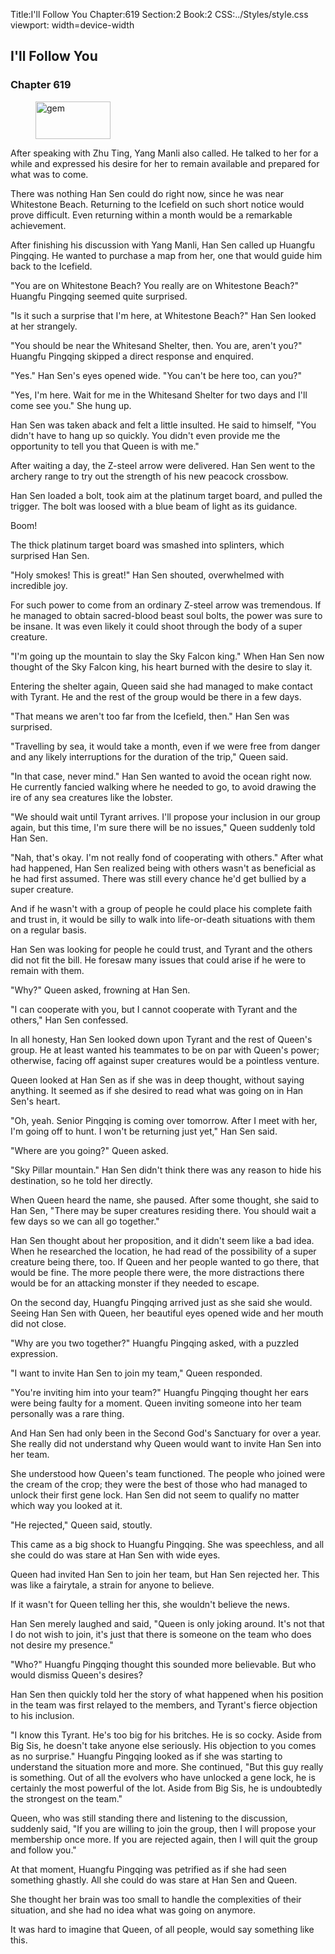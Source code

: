 Title:I'll Follow You 
Chapter:619 
Section:2 
Book:2 
CSS:../Styles/style.css 
viewport: width=device-width
  
## I'll Follow You
### Chapter 619 
<figure>
	<img src="../Images/gem.gif" alt="gem" id="gem" width="120" height="60" />
</figure>
  

  
  After speaking with Zhu Ting, Yang Manli also called. He talked to her for a while and expressed his desire for her to remain available and prepared for what was to come.

There was nothing Han Sen could do right now, since he was near Whitestone Beach. Returning to the Icefield on such short notice would prove difficult. Even returning within a month would be a remarkable achievement.

After finishing his discussion with Yang Manli, Han Sen called up Huangfu Pingqing. He wanted to purchase a map from her, one that would guide him back to the Icefield.

"You are on Whitestone Beach? You really are on Whitestone Beach?" Huangfu Pingqing seemed quite surprised.

"Is it such a surprise that I'm here, at Whitestone Beach?" Han Sen looked at her strangely.

"You should be near the Whitesand Shelter, then. You are, aren't you?" Huangfu Pingqing skipped a direct response and enquired.

"Yes." Han Sen's eyes opened wide. "You can't be here too, can you?"

"Yes, I'm here. Wait for me in the Whitesand Shelter for two days and I'll come see you." She hung up.

Han Sen was taken aback and felt a little insulted. He said to himself, "You didn't have to hang up so quickly. You didn't even provide me the opportunity to tell you that Queen is with me."

After waiting a day, the Z-steel arrow were delivered. Han Sen went to the archery range to try out the strength of his new peacock crossbow.

Han Sen loaded a bolt, took aim at the platinum target board, and pulled the trigger. The bolt was loosed with a blue beam of light as its guidance.

Boom!

The thick platinum target board was smashed into splinters, which surprised Han Sen.

"Holy smokes! This is great!" Han Sen shouted, overwhelmed with incredible joy.

For such power to come from an ordinary Z-steel arrow was tremendous. If he managed to obtain sacred-blood beast soul bolts, the power was sure to be insane. It was even likely it could shoot through the body of a super creature.

"I'm going up the mountain to slay the Sky Falcon king." When Han Sen now thought of the Sky Falcon king, his heart burned with the desire to slay it.

Entering the shelter again, Queen said she had managed to make contact with Tyrant. He and the rest of the group would be there in a few days.

"That means we aren't too far from the Icefield, then." Han Sen was surprised.

"Travelling by sea, it would take a month, even if we were free from danger and any likely interruptions for the duration of the trip," Queen said.

"In that case, never mind." Han Sen wanted to avoid the ocean right now. He currently fancied walking where he needed to go, to avoid drawing the ire of any sea creatures like the lobster.

"We should wait until Tyrant arrives. I'll propose your inclusion in our group again, but this time, I'm sure there will be no issues," Queen suddenly told Han Sen.

"Nah, that's okay. I'm not really fond of cooperating with others." After what had happened, Han Sen realized being with others wasn't as beneficial as he had first assumed. There was still every chance he'd get bullied by a super creature.

And if he wasn't with a group of people he could place his complete faith and trust in, it would be silly to walk into life-or-death situations with them on a regular basis.

Han Sen was looking for people he could trust, and Tyrant and the others did not fit the bill. He foresaw many issues that could arise if he were to remain with them.

"Why?" Queen asked, frowning at Han Sen.

"I can cooperate with you, but I cannot cooperate with Tyrant and the others," Han Sen confessed.

In all honesty, Han Sen looked down upon Tyrant and the rest of Queen's group. He at least wanted his teammates to be on par with Queen's power; otherwise, facing off against super creatures would be a pointless venture.

Queen looked at Han Sen as if she was in deep thought, without saying anything. It seemed as if she desired to read what was going on in Han Sen's heart.

"Oh, yeah. Senior Pingqing is coming over tomorrow. After I meet with her, I'm going off to hunt. I won't be returning just yet," Han Sen said.

"Where are you going?" Queen asked.

"Sky Pillar mountain." Han Sen didn't think there was any reason to hide his destination, so he told her directly.

When Queen heard the name, she paused. After some thought, she said to Han Sen, "There may be super creatures residing there. You should wait a few days so we can all go together."

Han Sen thought about her proposition, and it didn't seem like a bad idea. When he researched the location, he had read of the possibility of a super creature being there, too. If Queen and her people wanted to go there, that would be fine. The more people there were, the more distractions there would be for an attacking monster if they needed to escape.

On the second day, Huangfu Pingqing arrived just as she said she would. Seeing Han Sen with Queen, her beautiful eyes opened wide and her mouth did not close.

"Why are you two together?" Huangfu Pingqing asked, with a puzzled expression.

"I want to invite Han Sen to join my team," Queen responded.

"You're inviting him into your team?" Huangfu Pingqing thought her ears were being faulty for a moment. Queen inviting someone into her team personally was a rare thing.

And Han Sen had only been in the Second God's Sanctuary for over a year. She really did not understand why Queen would want to invite Han Sen into her team.

She understood how Queen's team functioned. The people who joined were the cream of the crop; they were the best of those who had managed to unlock their first gene lock. Han Sen did not seem to qualify no matter which way you looked at it.

"He rejected," Queen said, stoutly.

This came as a big shock to Huangfu Pingqing. She was speechless, and all she could do was stare at Han Sen with wide eyes.

Queen had invited Han Sen to join her team, but Han Sen rejected her. This was like a fairytale, a strain for anyone to believe.

If it wasn't for Queen telling her this, she wouldn't believe the news.

Han Sen merely laughed and said, "Queen is only joking around. It's not that I do not wish to join, it's just that there is someone on the team who does not desire my presence."

"Who?" Huangfu Pingqing thought this sounded more believable. But who would dismiss Queen's desires?

Han Sen then quickly told her the story of what happened when his position in the team was first relayed to the members, and Tyrant's fierce objection to his inclusion.

"I know this Tyrant. He's too big for his britches. He is so cocky. Aside from Big Sis, he doesn't take anyone else seriously. His objection to you comes as no surprise." Huangfu Pingqing looked as if she was starting to understand the situation more and more. She continued, "But this guy really is something. Out of all the evolvers who have unlocked a gene lock, he is certainly the most powerful of the lot. Aside from Big Sis, he is undoubtedly the strongest on the team."

Queen, who was still standing there and listening to the discussion, suddenly said, "If you are willing to join the group, then I will propose your membership once more. If you are rejected again, then I will quit the group and follow you."

At that moment, Huangfu Pingqing was petrified as if she had seen something ghastly. All she could do was stare at Han Sen and Queen.

She thought her brain was too small to handle the complexities of their situation, and she had no idea what was going on anymore.

It was hard to imagine that Queen, of all people, would say something like this.
